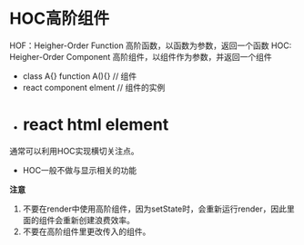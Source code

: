 # HOC高阶组件

HOF：Heigher-Order Function  高阶函数，以函数为参数，返回一个函数
HOC: Heigher-Order Component 高阶组件，以组件作为参数，并返回一个组件

- class A{}  function A(){}       // 组件
- <A/>  react component elment    // 组件的实例
- <h1/> react html element


通常可以利用HOC实现横切关注点。
- HOC一般不做与显示相关的功能

**注意**
1. 不要在render中使用高阶组件，因为setState时，会重新运行render，因此里面的组件会重新创建浪费效率。
2. 不要在高阶组件里更改传入的组件。



